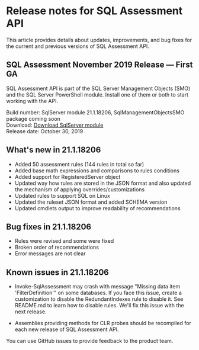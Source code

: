 # Release notes for SQL Assessment API

This article provides details about updates, improvements, and bug fixes for the current and previous versions of SQL Assessment API.

## SQL Assessment November 2019 Release — First GA

SQL Assessment API is part of the SQL Server Management Objects (SMO) and the SQL Server PowerShell module. Install one of them or both to start working with the API.  

Build number: SqlServer module 21.1.18206, SqlManagementObjectsSMO package coming soon  
Download: [Download SqlServer module](https://www.powershellgallery.com/packages/SqlServer)  
Release date: October 30, 2019

## What's new in 21.1.18206 

- Added 50 assessment rules (144 rules in total so far)
- Added base math expressions and comparisons to rules conditions
- Added support for RegisteredServer object
- Updated way how rules are stored in the JSON format and also updated the mechanism of applying overrides/customizations
- Updated rules to support SQL on Linux
- Updated the ruleset JSON format and added SCHEMA version
- Updated cmdlets output to improve readability of recommendations

## Bug fixes in 21.1.18206

- Rules were revised and some were fixed
- Broken order of recommendations
- Error messages are not clear

## Known issues in 21.1.18206

- Invoke-SqlAssessment may crash with message "Missing data item 'FilterDefinition'" on some databases. If you face this issue, create a customization to disable the RedundantIndexes rule to disable it. See README.md to learn how to disable rules. We'll fix this issue with the next release.

- Assemblies providing methods for CLR probes should be recompiled for each new release of SQL Assessment API.

You can use GitHub issues to provide feedback to the product team.
